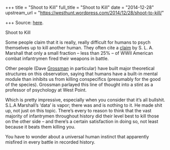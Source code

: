 +++
title = "Shoot to Kill"
full_title = "Shoot to Kill"
date = "2014-12-28"
upstream_url = "https://westhunt.wordpress.com/2014/12/28/shoot-to-kill/"

+++
Source: [here](https://westhunt.wordpress.com/2014/12/28/shoot-to-kill/).

Shoot to Kill

Some people claim that it is really, really difficult for humans to
psych themselves up to kill another human. They often cite a
[claim](http://www.amazon.com/gp/product/0806132809/ref=as_li_tl?ie=UTF8&camp=1789&creative=9325&creativeASIN=0806132809&linkCode=as2&tag=the10000yeaex-20)
by S. L. A. Marshall that only a small fraction – less than 25% – of
WWII American combat infantrymen fired their weapons in battle.

Other people (Dave
[Grossman](http://www.amazon.com/gp/product/0316040932/ref=as_li_tl?ie=UTF8&camp=1789&creative=9325&creativeASIN=0316040932&linkCode=as2&tag=the10000yeaex-20)
in particular) have built major theoretical structures on this
observation, saying that humans have a built-in mental module than
inhibits us from killing conspecifics (presumably for the good of the
species). Grossman parlayed this line of thought into a stint as a
professor of psychology at West Point.

Which is pretty impressive, especially when you consider that it’s all
bullshit. S.L.A Marshall’s ‘data’ is vapor; there was and is nothing to
it. He made shit up, not just on this topic.  There’s every to reason
to think that the vast majority of infantrymen throughout history did
their level best to kill those on the other side – and there’s a
certain satisfaction in doing so, not least because it beats them
killing you.

You have to wonder about a universal human instinct that apparently
misfired in every battle in recorded history.

